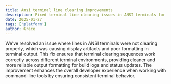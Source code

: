 ```yaml
---
title: Ansi terminal line clearing improvements
description: Fixed terminal line clearing issues in ANSI terminals for better display output
date: 2025-01-27
tags: ['platform']
author: Grace
---
```


We've resolved an issue where lines in ANSI terminals were not clearing properly, which was causing display artifacts and poor formatting in terminal output. This fix ensures that terminal clearing sequences work correctly across different terminal environments, providing cleaner and more reliable output formatting for build logs and status updates. The improvement enhances the overall developer experience when working with command-line tools by ensuring consistent terminal behavior.